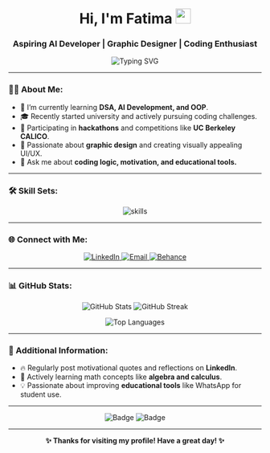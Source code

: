 <!-- GitHub Profile README -->

<h1 align="center">Hi, I'm Fatima <img src="https://media.giphy.com/media/hvRJCLFzcasrR4ia7z/giphy.gif" width="30px"></h1>
<h3 align="center">Aspiring AI Developer | Graphic Designer | Coding Enthusiast</h3>

<p align="center">
    <img src="https://readme-typing-svg.herokuapp.com?font=Fira+Code&size=22&pause=1000&color=F78AFA&width=435&lines=Welcome+to+my+GitHub+profile!;I+love+solving+problems+%26+designing!;Follow+for+coding+content+%26+motivation!" alt="Typing SVG">
</p>

---

### 👩‍💻 About Me:
- 🌱 I’m currently learning **DSA, AI Development, and OOP**.
- 🎓 Recently started university and actively pursuing coding challenges.
- 🤝 Participating in **hackathons** and competitions like **UC Berkeley CALICO**.
- 🎨 Passionate about **graphic design** and creating visually appealing UI/UX.
- 💬 Ask me about **coding logic, motivation, and educational tools.**

---

### 🛠️ Skill Sets:

<p align="center">
    <img src="https://skillicons.dev/icons?i=html,css,js,react,git,github,figma,photoshop,illustrator" alt="skills" />
</p>

---

### 🌐 Connect with Me:

<p align="center">
    <a href="https://www.linkedin.com/in/your-profile" target="_blank">
        <img src="https://img.shields.io/badge/LinkedIn-%230077B5.svg?style=for-the-badge&logo=linkedin&logoColor=white" alt="LinkedIn" />
    </a>
    <a href="mailto:your-email@example.com" target="_blank">
        <img src="https://img.shields.io/badge/Email-D14836?style=for-the-badge&logo=gmail&logoColor=white" alt="Email" />
    </a>
    <a href="https://behance.net/your-profile" target="_blank">
        <img src="https://img.shields.io/badge/Behance-053EFF?style=for-the-badge&logo=behance&logoColor=white" alt="Behance" />
    </a>
</p>

---

### 📊 GitHub Stats:

<p align="center">
    <img src="https://github-readme-stats.vercel.app/api?username=your-username&show_icons=true&theme=radical" alt="GitHub Stats">
    <img src="https://github-readme-streak-stats.herokuapp.com/?user=your-username&theme=radical" alt="GitHub Streak">
</p>

<p align="center">
    <img src="https://github-readme-stats.vercel.app/api/top-langs/?username=your-username&layout=compact&theme=radical" alt="Top Languages">
</p>

---

### 🌟 Additional Information:
- 🔥 Regularly post motivational quotes and reflections on **LinkedIn**.
- 📖 Actively learning math concepts like **algebra and calculus**.
- 💡 Passionate about improving **educational tools** like WhatsApp for student use.

---

<p align="center">
    <img src="https://forthebadge.com/images/badges/made-with-markdown.svg" alt="Badge" />
    <img src="https://forthebadge.com/images/badges/powered-by-coffee.svg" alt="Badge" />
</p>

---

<p align="center">
    <b>✨ Thanks for visiting my profile! Have a great day! ✨</b>
</p>
